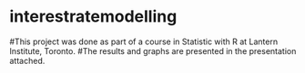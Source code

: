 # interestratemodelling

#This project was done as part of a course in Statistic with R at Lantern Institute, Toronto. 
#The results and graphs are presented in the presentation attached.
